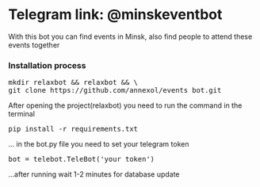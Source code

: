 # Telegram link: @minskeventbot

With this bot you can find events in Minsk, also find people to attend these events together


### Installation process

<pre>
mkdir relaxbot && relaxbot && \
git clone https://github.com/annexol/events_bot.git
</pre>

After opening the project(relaxbot) you need to run the command in the terminal

<pre>
pip install -r requirements.txt
</pre>

... in the bot.py file you need to set your telegram token

<pre>
bot = telebot.TeleBot('your_token')
</pre>


...after running wait 1-2 minutes for database update



